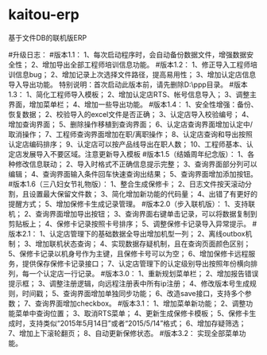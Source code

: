# kaitou-erp
基于文件DB的联机版ERP

#升级日志：
#版本1.1：
1、每次启动程序时，会自动备份数据文件，增强数据安全性；
2、增加导出全部工程师培训信息功能。
#版本1.2：
1、修正导入工程师培训信息bug；
2、增加记录上次选择文件路径，提高易用性；
3、增加认定店信息导入导出功能。
特别说明：首次启动此版本前，请先删除D:\ppp目录。
#版本1.3：
1、简化工程师导入模板；
2、增加认定店RTS、帐号信息导入；
3、调整主界面，增加菜单栏；
4、增加一些导出功能。
#版本1.4：
1、安全性增强：备份、恢复数据；
2、校验导入的excel文件是否正确；
3、认定店导入校验编号；
4、增加查询界面；
5、删除操作移植到查询界面；
6、认定店查询界面增加认定中/取消操作；
7、工程师查询界面增加在职/离职操作；
8、认定店查询和导出按照认定店编码排序；
9、认定店可以按产品线导出在职人数；
10、工程师基本、认定店发展导入不要区域。注意更新导入模板
#版本1.5（结婚周年纪念版）：
1、各种修改信息联动；
2、导入时格式不正确信息提示完整；
3、查询界面部分列可以编辑；
4、查询界面输入条件回车快速查询出结果；
5、查询界面增加添加按钮。
#版本1.6（三八妇女节礼物版）：
1、整合生成保修卡；
2、日志文件按天滚动分割，且设置最大保留文件数；
3、简化增加新功能的代码量；
4、出错了有更好的提醒方式；
5、增加保修卡生成记录管理。
#版本2.0（步入联机版）：
1、支持联机；
2、查询界面增加导出按钮；
3、查询界面右键单击记录，可以将数据复制到剪贴板上；
4、保修卡记录按照卡号排序；
5、调整保修卡记录导入异常提示。
#版本2.1：
1、认定店管理下的基础数据全导出增加机型一列；
2、离线outbox机制；
3、增加联机状态查询；
4、实现数据存疑机制，且在查询页面颜色区别；
5、保修卡记录以机身号作为主键，且保修卡号可以为空；
6、增加保修卡远程服务，提供保存保修卡记录接口；
7、认定店管理下的认定级别导出按照年份横向排列，每一个认定店一行记录。
#版本3.0：
1、重新规划菜单栏；
2、增加报告错误提示框；
3、调整注册逻辑，向远程注册表中所有ip注册；
4、修改版本号生成规则，时间戳；
5、查询界面增加单独同步功能；
6、改造save接口，支持多个参数；
7、查询界面增加checkbox。
#版本3.1：
1、增加菜单新功能；
2、调整功能菜单中查询位置；
3、取消RTS菜单；
4、更新生成保修卡模板；
5、保修卡生成时，支持类似“2015年5月14日”或者“2015/5/14”格式；
6、增加存疑筛选；
7、增加上下滚轮翻页；
8、自动更新保修状态。
#版本3.2：
实现全部菜单功能。
